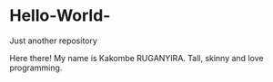# Hello-World-
Just another repository

Here there! My name is Kakombe RUGANYIRA. Tall, skinny and love programming.
